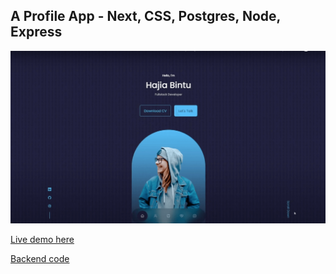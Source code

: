 ## A Profile App - Next, CSS, Postgres, Node, Express

<img src='/assets/portfolio.png' alt='Profile' width='600' />

[Live demo here](https://aaron-james-profile-demo.vercel.app/)

[Backend code](https://github.com/jaymzdrury/profile-backend.git)
